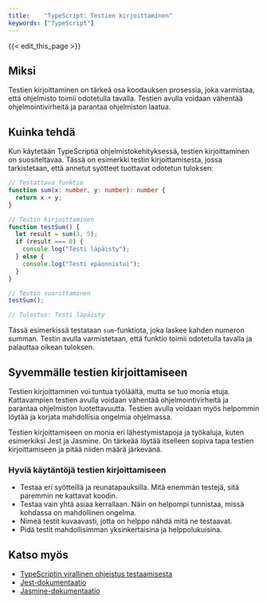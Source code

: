 ```yaml
---
title:    "TypeScript: Testien kirjoittaminen"
keywords: ["TypeScript"]
---
```


{{< edit_this_page >}}

## Miksi

Testien kirjoittaminen on tärkeä osa koodauksen prosessia, joka varmistaa, että ohjelmisto toimii odotetulla tavalla. Testien avulla voidaan vähentää ohjelmointivirheitä ja parantaa ohjelmiston laatua. 

## Kuinka tehdä

Kun käytetään TypeScriptiä ohjelmistokehityksessä, testien kirjoittaminen on suositeltavaa. Tässä on esimerkki testin kirjoittamisesta, jossa tarkistetaan, että annetut syötteet tuottavat odotetun tuloksen:

```TypeScript
// Testattava funktio
function sum(x: number, y: number): number {
  return x + y;
}

// Testin kirjoittaminen
function testSum() {
  let result = sum(3, 5);
  if (result === 8) {
    console.log("Testi läpäisty");
  } else {
    console.log("Testi epäonnistui");
  }
}

// Testin suorittaminen
testSum();

// Tulostus: Testi läpäisty
```

Tässä esimerkissä testataan `sum`-funktiota, joka laskee kahden numeron summan. Testin avulla varmistetaan, että funktio toimii odotetulla tavalla ja palauttaa oikean tuloksen.

## Syvemmälle testien kirjoittamiseen

Testien kirjoittaminen voi tuntua työläältä, mutta se tuo monia etuja. Kattavampien testien avulla voidaan vähentää ohjelmointivirheitä ja parantaa ohjelmiston luotettavuutta. Testien avulla voidaan myös helpommin löytää ja korjata mahdollisia ongelmia ohjelmassa.

Testien kirjoittamiseen on monia eri lähestymistapoja ja työkaluja, kuten esimerkiksi Jest ja Jasmine. On tärkeää löytää itselleen sopiva tapa testien kirjoittamiseen ja pitää niiden määrä järkevänä.

### Hyviä käytäntöjä testien kirjoittamiseen

- Testaa eri syötteillä ja reunatapauksilla. Mitä enemmän testejä, sitä paremmin ne kattavat koodin.
- Testaa vain yhtä asiaa kerrallaan. Näin on helpompi tunnistaa, missä kohdassa on mahdollinen ongelma.
- Nimeä testit kuvaavasti, jotta on helppo nähdä mitä ne testaavat.
- Pidä testit mahdollisimman yksinkertaisina ja helppolukuisina.

## Katso myös

- [TypeScriptin virallinen ohjeistus testaamisesta](https://www.typescriptlang.org/docs/handbook/testing.html)
- [Jest-dokumentaatio](https://jestjs.io/docs/en/getting-started)
- [Jasmine-dokumentaatio](https://jasmine.github.io/tutorials/your_first_suite)